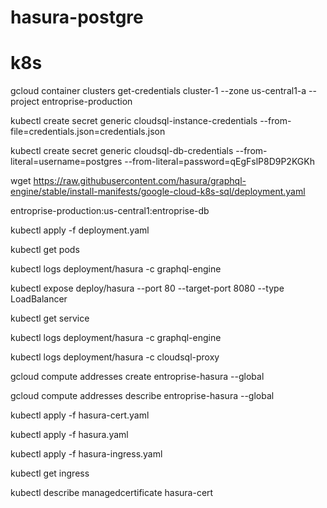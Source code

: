 # hasura-postgre

# k8s

gcloud container clusters get-credentials cluster-1 --zone us-central1-a --project entroprise-production

kubectl create secret generic cloudsql-instance-credentials --from-file=credentials.json=credentials.json

kubectl create secret generic cloudsql-db-credentials --from-literal=username=postgres --from-literal=password=qEgFslP8D9P2KGKh

wget https://raw.githubusercontent.com/hasura/graphql-engine/stable/install-manifests/google-cloud-k8s-sql/deployment.yaml

entroprise-production:us-central1:entroprise-db

kubectl apply -f deployment.yaml

kubectl get pods

kubectl logs deployment/hasura -c graphql-engine

kubectl expose deploy/hasura --port 80 --target-port 8080 --type LoadBalancer

kubectl get service

kubectl logs deployment/hasura -c graphql-engine

kubectl logs deployment/hasura -c cloudsql-proxy

gcloud compute addresses create entroprise-hasura --global

gcloud compute addresses describe entroprise-hasura --global

kubectl apply -f hasura-cert.yaml

kubectl apply -f hasura.yaml

kubectl apply -f hasura-ingress.yaml

kubectl get ingress

kubectl describe managedcertificate hasura-cert
